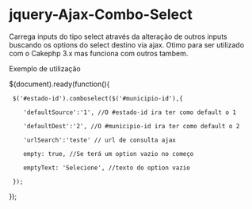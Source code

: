 # jquery-Ajax-Combo-Select
Carrega inputs do tipo select através da alteração de outros inputs buscando os options do select destino via ajax.
Otimo para ser utilizado com o Cakephp 3.x mas funciona com outros tambem.

Exemplo de utilização

  $(document).ready(function(){
  
     $('#estado-id').comboselect($('#municipio-id'),{
     
        'defaultSource':'1', //O #estado-id ira ter como default o 1
        
        'defaultDest':'2', //O #municipio-id ira ter como default o 2
        
        'urlSearch':'teste' // url de consulta ajax
        
        empty: true, //Se terá um option vazio no começo
        
        emptyText: 'Selecione', //texto do option vazio
        
     });
     
  });
  
